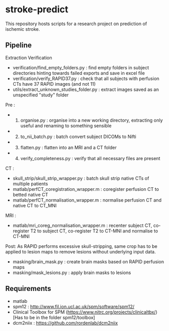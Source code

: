 # stroke-predict
This repository hosts scripts for a research project on prediction of ischemic stroke.

## Pipeline

Extraction Verification
- verification/find_empty_folders.py : find empty folders in subject directories hinting towards failed exports and save in excel file
- verification/verify_RAPID37.py : check that all subjects with perfusion CTs have 37 RAPID images (and not 11)
- utils/extract_unknown_studies_folder.py : extract images saved as an unspecified "study" folder

Pre :

- 1. organise.py : organise into a new working directory, extracting only useful and renaming to something sensible
- 2. to_nii_batch.py : batch convert subject DICOMs to Nifti
- 3. flatten.py : flatten into an MRI and a CT folder
- 4. verify_completeness.py : verify that all necessary files are present

CT :

- skull_strip/skull_strip_wrapper.py : batch skull strip native CTs of multiple patients
- matlab/perfCT_coregistration_wrapper.m : coregister perfusion CT to betted native CT
- matlab/perfCT_normalisation_wrapper.m : normalise perfusion CT and native CT to CT_MNI

MRI :

- matlab/mri_coreg_normalisation_wrapper.m : recenter subject CT, co-register T2 to subject CT, co-register T2 to CT-MNI and normalise to CT-MNI

Post:
As RAPID performs excessive skull-stripping, same crop has to be applied to lesion maps to remove lesions without underlying input data.
- masking/brain_mask.py : create brain masks based on RAPID perfusion maps
- masking/mask_lesions.py : apply brain masks to lesions

## Requirements

- matlab
- spm12 : http://www.fil.ion.ucl.ac.uk/spm/software/spm12/
- Clinical Toolbox for SPM (https://www.nitrc.org/projects/clinicaltbx/) [Has to be in the folder spm12/toolbox]
- dcm2niix : https://github.com/rordenlab/dcm2niix
